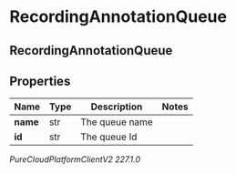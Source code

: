 # RecordingAnnotationQueue

## RecordingAnnotationQueue

## Properties

|Name | Type | Description | Notes|
|------------ | ------------- | ------------- | -------------|
| **name** | str | The queue name | |
| **id** | str | The queue Id | |



_PureCloudPlatformClientV2 227.1.0_
